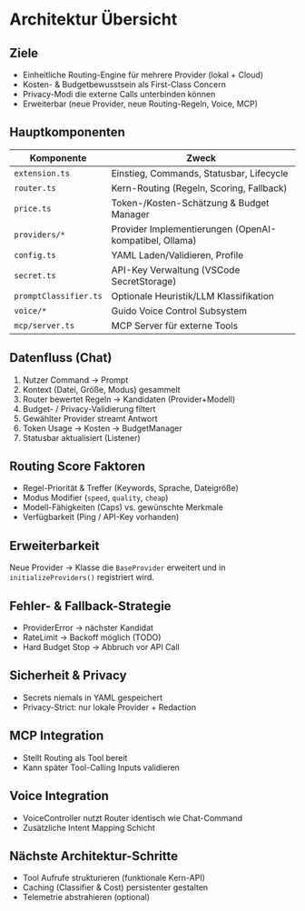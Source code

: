# Architektur Übersicht

<!-- TOC START -->
<!-- TOC END -->

## Ziele
- Einheitliche Routing-Engine für mehrere Provider (lokal + Cloud)
- Kosten- & Budgetbewusstsein als First-Class Concern
- Privacy-Modi die externe Calls unterbinden können
- Erweiterbar (neue Provider, neue Routing-Regeln, Voice, MCP)

## Hauptkomponenten
| Komponente | Zweck |
|------------|------|
| `extension.ts` | Einstieg, Commands, Statusbar, Lifecycle |
| `router.ts` | Kern-Routing (Regeln, Scoring, Fallback) |
| `price.ts` | Token-/Kosten-Schätzung & Budget Manager |
| `providers/*` | Provider Implementierungen (OpenAI-kompatibel, Ollama) |
| `config.ts` | YAML Laden/Validieren, Profile |
| `secret.ts` | API-Key Verwaltung (VSCode SecretStorage) |
| `promptClassifier.ts` | Optionale Heuristik/LLM Klassifikation |
| `voice/*` | Guido Voice Control Subsystem |
| `mcp/server.ts` | MCP Server für externe Tools |

## Datenfluss (Chat)
1. Nutzer Command → Prompt
2. Kontext (Datei, Größe, Modus) gesammelt
3. Router bewertet Regeln → Kandidaten (Provider+Modell)
4. Budget- / Privacy-Validierung filtert
5. Gewählter Provider streamt Antwort
6. Token Usage → Kosten → BudgetManager
7. Statusbar aktualisiert (Listener)

## Routing Score Faktoren
- Regel-Priorität & Treffer (Keywords, Sprache, Dateigröße)
- Modus Modifier (`speed`, `quality`, `cheap`)
- Modell-Fähigkeiten (Caps) vs. gewünschte Merkmale
- Verfügbarkeit (Ping / API-Key vorhanden)

## Erweiterbarkeit
Neue Provider → Klasse die `BaseProvider` erweitert und in `initializeProviders()` registriert wird.

## Fehler- & Fallback-Strategie
- ProviderError → nächster Kandidat
- RateLimit → Backoff möglich (TODO)
- Hard Budget Stop → Abbruch vor API Call

## Sicherheit & Privacy
- Secrets niemals in YAML gespeichert
- Privacy-Strict: nur lokale Provider + Redaction

## MCP Integration
- Stellt Routing als Tool bereit
- Kann später Tool-Calling Inputs validieren

## Voice Integration
- VoiceController nutzt Router identisch wie Chat-Command
- Zusätzliche Intent Mapping Schicht

## Nächste Architektur-Schritte
- Tool Aufrufe strukturieren (funktionale Kern-API)
- Caching (Classifier & Cost) persistenter gestalten
- Telemetrie abstrahieren (optional)

